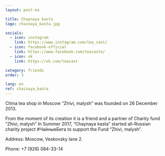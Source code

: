 ```yaml
---
layout: post-ea

title: Chaynaya kasta
logo: chainaya_kasta.jpg

socials:
  - icon: instagram
    link: https://www.instagram.com/tea_cast/
  - icon: facebook-official
    link: https://www.facebook.com/teacaste/
  - icon: vk
    link: https://vk.com/teacast

category: friends
order: 3

lang: en
ref: chainaya_kasta
---
```


China tea shop in Moscow “Zhivi, malysh” was founded on 26 December 2013. 
 
From the moment of its creation it is a friend and a partner of Charity fund “Zhivi, malysh” In Summer 2017, “Chaynaya kasta” started all-Russian charity project #ЧайныеБега to support the Fund “Zhivi, malysh”.

Address: Moscow, Veskovsky lane 2.

Phone: +7 (926) 084-33-14

